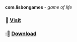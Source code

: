 __com.lisbongames__ - *game of life*

### :duck: [Visit](http://lisbongames.com) 
### ::link: [Download](https://play.google.com/store/apps/details?id=com.lisbongames) 
